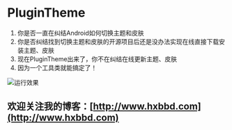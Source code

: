 # PluginTheme
1. 你是否一直在纠结Android如何切换主题和皮肤
2. 你是否纠结找到切换主题和皮肤的开源项目后还是没办法实现在线直接下载安装主题、皮肤
3. 现在PluginTheme出来了，你不在纠结在线更新主题、皮肤
4. 因为一个工具类就能搞定了！


![运行效果](http://7sbmna.com1.z0.glb.clouddn.com/PluginTheme.gif)

## 欢迎关注我的博客：[http://www.hxbbd.com](http://www.hxbbd.com)
